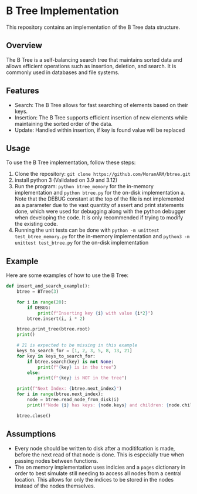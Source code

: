 # B Tree Implementation

This repository contains an implementation of the B Tree data structure. 

## Overview

The B Tree is a self-balancing search tree that maintains sorted data and allows efficient operations such as insertion, deletion, and search. It is commonly used in databases and file systems.

## Features

- Search: The B Tree allows for fast searching of elements based on their keys.
- Insertion: The B Tree supports efficient insertion of new elements while maintaining the sorted order of the data.
- Update: Handled within insertion, if key is found value will be replaced

## Usage

To use the B Tree implementation, follow these steps:

1. Clone the repository: `git clone https://github.com/MoranARM/btree.git`
2. install python 3 (Validated on 3.9 and 3.12)
3. Run the program: `python btree_memory` for the in-memory implementation and `python btree.py` for the on-disk implementation
    a. Note that the DEBUG constant at the top of the file is not implemented as a parameter due to the vast quantity of assert and print statements done, which were used for debugging along with the python debugger when developing the code. It is only recommended if trying to modify the existing code.
4. Running the unit tests can be done with `python -m unittest test_btree_memory.py` for the in-memory implementation and `python3 -m unittest test_btree.py` for the on-disk implementation

## Example

Here are some examples of how to use the B Tree:

```python
def insert_and_search_example():
    btree = BTree(3)

    for i in range(20):
        if DEBUG:
            print(f"Inserting key {i} with value {i*2}")
        btree.insert(i, i * 2)

    btree.print_tree(btree.root)
    print()

    # 21 is expected to be missing in this example
    keys_to_search_for = [1, 2, 3, 5, 8, 13, 21] 
    for key in keys_to_search_for:
        if btree.search(key) is not None:
            print(f"{key} is in the tree")
        else:
            print(f"{key} is NOT in the tree")

    print(f"Next Index: {btree.next_index}")
    for i in range(btree.next_index):
        node = btree.read_node_from_disk(i)
        print(f"Node {i} has keys: {node.keys} and children: {node.children}")

    btree.close()
```

## Assumptions

* Every node should be written to disk after a moditifcation is made, before the next read of that node is done. This is especially true when passing nodes between functions.
* The on memory implementation uses indicies and a `pages` dictionary in order to best simulate still needing to access all nodes from a central location. This allows for only the indices to be stored in the nodes instead of the nodes themselves.
